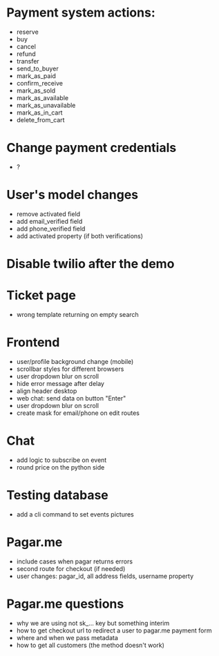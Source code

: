 # Payment system actions:

- reserve
- buy
- cancel
- refund
- transfer
- send_to_buyer
- mark_as_paid
- confirm_receive
- mark_as_sold
- mark_as_available
- mark_as_unavailable
- mark_as_in_cart
- delete_from_cart

# Change payment credentials

- ?

# User's model changes

- remove activated field
- add email_verified field
- add phone_verified field
- add activated property (if both verifications)

# Disable twilio after the demo

# Ticket page

- wrong template returning on empty search

# Frontend

- user/profile background change (mobile)
- scrollbar styles for different browsers
- user dropdown blur on scroll
- hide error message after delay
- align header desktop
- web chat: send data on button "Enter"
- user dropdown blur on scroll
- create mask for email/phone on edit routes

# Chat

- add logic to subscribe on event
- round price on the python side

# Testing database

- add a cli command to set events pictures

# Pagar.me

- include cases when pagar returns errors
- second route for checkout (if needed)
- user changes: pagar_id, all address fields, username property

# Pagar.me questions

- why we are using not sk\_... key but something interim
- how to get checkout url to redirect a user to pagar.me payment form
- where and when we pass metadata
- how to get all customers (the method doesn't work)
